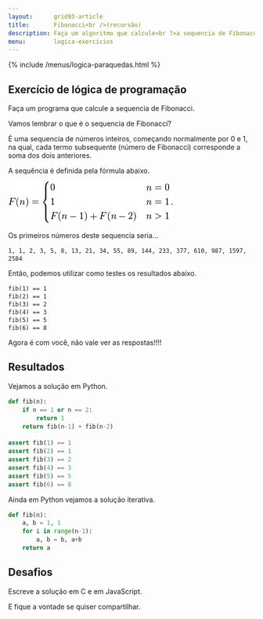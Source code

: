 ```yaml
---
layout:      grid93-article
title:       Fibonacci<br />(recursão)
description: Faça um algoritmo que calcule<br ?>a sequencia de Fibonacci
menu:        logica-exercicios
---
```


{% include /menus/logica-paraquedas.html %}


Exercício de lógica de programação
---

Faça um programa que calcule a sequencia de Fibonacci.

Vamos lembrar o que é o sequencia de Fibonacci?

É uma sequencia de números inteiros, começando normalmente por 0 e 1, na qual, cada termo subsequente (número de 
Fibonacci) corresponde a soma dos dois anteriores.

A sequência é definida pela fórmula abaixo.

![Sequencia de fibonacci](fibonacci-01.png)

Os primeiros números deste sequencia seria...

    1, 1, 2, 3, 5, 8, 13, 21, 34, 55, 89, 144, 233, 377, 610, 987, 1597, 2584

Então, podemos utilizar como testes os resultados abaixo.

    fib(1) == 1
    fib(2) == 1
    fib(3) == 2
    fib(4) == 3
    fib(5) == 5
    fib(6) == 8

Agora é com você, não vale ver as respostas!!!!




Resultados
---

Vejamos a solução em Python.

```python
def fib(n):
    if n == 1 or n == 2:
        return 1
    return fib(n-1) + fib(n-2)

assert fib(1) == 1
assert fib(2) == 1
assert fib(3) == 2
assert fib(4) == 3
assert fib(5) == 5
assert fib(6) == 8
```

Ainda em Python vejamos a solução iterativa.

```python
def fib(n):
    a, b = 1, 1
    for i in range(n-1):
        a, b = b, a+b
    return a
```


Desafios
---

Escreve a solução em C e em JavaScript.

E fique a vontade se quiser compartilhar.
